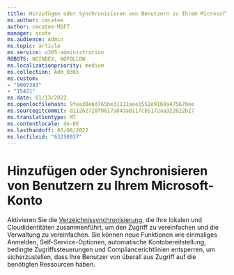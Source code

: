 ```yaml
---
title: Hinzufügen oder Synchronisieren von Benutzern zu Ihrem Microsoft-Konto
ms.author: cmcatee
author: cmcatee-MSFT
manager: scotv
ms.audience: Admin
ms.topic: article
ms.service: o365-administration
ROBOTS: NOINDEX, NOFOLLOW
ms.localizationpriority: medium
ms.collection: Adm_O365
ms.custom:
- "9007383"
- "15421"
ms.date: 01/13/2022
ms.openlocfilehash: 9fea30e6d765be31111aee1552e9168a475670ee
ms.sourcegitcommit: d11262728f0617a843a0117cb5172aa322022b27
ms.translationtype: MT
ms.contentlocale: de-DE
ms.lasthandoff: 03/08/2022
ms.locfileid: "63250937"
---
```

# <a name="add-or-sync-users-to-your-microsoft-account"></a>Hinzufügen oder Synchronisieren von Benutzern zu Ihrem Microsoft-Konto

Aktivieren Sie die [Verzeichnissynchronisierung](https://admin.microsoft.com/AdminPortal/Home#/featureexplorer/security/Identity), die Ihre lokalen und Cloudidentitäten zusammenführt, um den Zugriff zu vereinfachen und die Verwaltung zu vereinfachen. Sie können neue Funktionen wie einmaliges Anmelden, Self-Service-Optionen, automatische Kontobereitstellung, bedingte Zugriffssteuerungen und Compliancerichtlinien entsperren, um sicherzustellen, dass Ihre Benutzer von überall aus Zugriff auf die benötigten Ressourcen haben.
